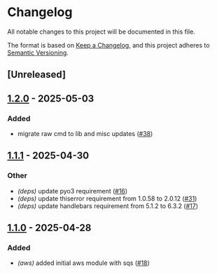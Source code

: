 # Changelog

All notable changes to this project will be documented in this file.

The format is based on [Keep a Changelog](https://keepachangelog.com/en/1.0.0/),
and this project adheres to [Semantic Versioning](https://semver.org/spec/v2.0.0.html).

## [Unreleased]

## [1.2.0](https://github.com/rc1405/fiddler/compare/fiddler-v1.1.1...fiddler-v1.2.0) - 2025-05-03

### Added

- migrate raw cmd to lib and misc updates ([#38](https://github.com/rc1405/fiddler/pull/38))

## [1.1.1](https://github.com/rc1405/fiddler/compare/fiddler-v1.1.0...fiddler-v1.1.1) - 2025-04-30

### Other

- *(deps)* update pyo3 requirement ([#16](https://github.com/rc1405/fiddler/pull/16))
- *(deps)* update thiserror requirement from 1.0.58 to 2.0.12 ([#31](https://github.com/rc1405/fiddler/pull/31))
- *(deps)* update handlebars requirement from 5.1.2 to 6.3.2 ([#17](https://github.com/rc1405/fiddler/pull/17))

## [1.1.0](https://github.com/rc1405/fiddler/compare/fiddler-v1.0.0...fiddler-v1.1.0) - 2025-04-28

### Added

- *(aws)* added initial aws module with sqs ([#18](https://github.com/rc1405/fiddler/pull/18))
